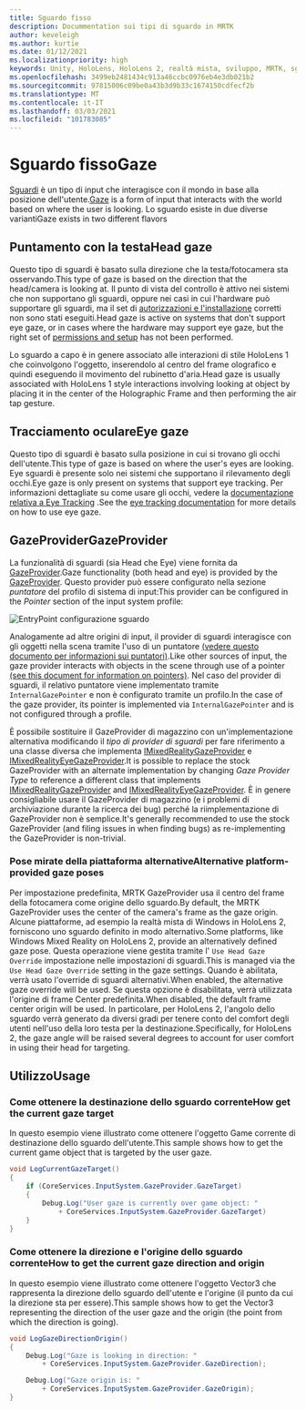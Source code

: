 ```yaml
---
title: Sguardo fisso
description: Docummentation sui tipi di sguardo in MRTK
author: keveleigh
ms.author: kurtie
ms.date: 01/12/2021
ms.localizationpriority: high
keywords: Unity, HoloLens, HoloLens 2, realtà mista, sviluppo, MRTK, sguardo,
ms.openlocfilehash: 3499eb2481434c913a46ccbc0976eb4e3db021b2
ms.sourcegitcommit: 97815006c09be0a43b3d9b33c1674150cdfecf2b
ms.translationtype: MT
ms.contentlocale: it-IT
ms.lasthandoff: 03/03/2021
ms.locfileid: "101783085"
---
```

# <a name="gaze"></a><span data-ttu-id="6fe8a-104">Sguardo fisso</span><span class="sxs-lookup"><span data-stu-id="6fe8a-104">Gaze</span></span>

<span data-ttu-id="6fe8a-105">[Sguardi](https://docs.microsoft.com/windows/mixed-reality/gaze) è un tipo di input che interagisce con il mondo in base alla posizione dell'utente.</span><span class="sxs-lookup"><span data-stu-id="6fe8a-105">[Gaze](https://docs.microsoft.com/windows/mixed-reality/gaze) is a form of input that interacts with the world based on where the user is looking.</span></span> <span data-ttu-id="6fe8a-106">Lo sguardo esiste in due diverse varianti</span><span class="sxs-lookup"><span data-stu-id="6fe8a-106">Gaze exists in two different flavors</span></span>

## <a name="head-gaze"></a><span data-ttu-id="6fe8a-107">Puntamento con la testa</span><span class="sxs-lookup"><span data-stu-id="6fe8a-107">Head gaze</span></span>

<span data-ttu-id="6fe8a-108">Questo tipo di sguardi è basato sulla direzione che la testa/fotocamera sta osservando.</span><span class="sxs-lookup"><span data-stu-id="6fe8a-108">This type of gaze is based on the direction that the head/camera is looking at.</span></span> <span data-ttu-id="6fe8a-109">Il punto di vista del controllo è attivo nei sistemi che non supportano gli sguardi, oppure nei casi in cui l'hardware può supportare gli sguardi, ma il set di [autorizzazioni e l'installazione](../eye-tracking/EyeTracking_BasicSetup.md#eye-tracking-requirements-checklist) corretti non sono stati eseguiti.</span><span class="sxs-lookup"><span data-stu-id="6fe8a-109">Head gaze is active on systems that don't support eye gaze, or in cases where the hardware may support eye gaze, but the right set of [permissions and setup](../eye-tracking/EyeTracking_BasicSetup.md#eye-tracking-requirements-checklist) has not been performed.</span></span>

<span data-ttu-id="6fe8a-110">Lo sguardo a capo è in genere associato alle interazioni di stile HoloLens 1 che coinvolgono l'oggetto, inserendolo al centro del frame olografico e quindi eseguendo il movimento del rubinetto d'aria.</span><span class="sxs-lookup"><span data-stu-id="6fe8a-110">Head gaze is usually associated with HoloLens 1 style interactions involving looking at object by placing it in the center of the Holographic Frame and then performing the air tap gesture.</span></span>

## <a name="eye-gaze"></a><span data-ttu-id="6fe8a-111">Tracciamento oculare</span><span class="sxs-lookup"><span data-stu-id="6fe8a-111">Eye gaze</span></span>

<span data-ttu-id="6fe8a-112">Questo tipo di sguardi è basato sulla posizione in cui si trovano gli occhi dell'utente.</span><span class="sxs-lookup"><span data-stu-id="6fe8a-112">This type of gaze is based on where the user's eyes are looking.</span></span> <span data-ttu-id="6fe8a-113">Eye sguardi è presente solo nei sistemi che supportano il rilevamento degli occhi.</span><span class="sxs-lookup"><span data-stu-id="6fe8a-113">Eye gaze is only present on systems that support eye tracking.</span></span> <span data-ttu-id="6fe8a-114">Per informazioni dettagliate su come usare gli occhi, vedere la [documentazione relativa a Eye Tracking](../eye-tracking/EyeTracking_Main.md) .</span><span class="sxs-lookup"><span data-stu-id="6fe8a-114">See the [eye tracking documentation](../eye-tracking/EyeTracking_Main.md) for more details on how to use eye gaze.</span></span>

## <a name="gazeprovider"></a><span data-ttu-id="6fe8a-115">GazeProvider</span><span class="sxs-lookup"><span data-stu-id="6fe8a-115">GazeProvider</span></span>

<span data-ttu-id="6fe8a-116">La funzionalità di sguardi (sia Head che Eye) viene fornita da [GazeProvider](xref:Microsoft.MixedReality.Toolkit.Input.GazeProvider).</span><span class="sxs-lookup"><span data-stu-id="6fe8a-116">Gaze functionality (both head and eye) is provided by the [GazeProvider](xref:Microsoft.MixedReality.Toolkit.Input.GazeProvider).</span></span> <span data-ttu-id="6fe8a-117">Questo provider può essere configurato nella sezione *puntatore* del profilo di sistema di input:</span><span class="sxs-lookup"><span data-stu-id="6fe8a-117">This provider can be configured in the *Pointer* section of the input system profile:</span></span>

![EntryPoint configurazione sguardo](../Images/Input/GazeConfigurationEntrypoint.png)

<span data-ttu-id="6fe8a-119">Analogamente ad altre origini di input, il provider di sguardi interagisce con gli oggetti nella scena tramite l'uso di un puntatore [(vedere questo documento per informazioni sui puntatori)](../../architecture/ControllersPointersAndFocus.md).</span><span class="sxs-lookup"><span data-stu-id="6fe8a-119">Like other sources of input, the gaze provider interacts with objects in the scene through use of a pointer [(see this document for information on pointers)](../../architecture/ControllersPointersAndFocus.md).</span></span>
<span data-ttu-id="6fe8a-120">Nel caso del provider di sguardi, il relativo puntatore viene implementato tramite `InternalGazePointer` e non è configurato tramite un profilo.</span><span class="sxs-lookup"><span data-stu-id="6fe8a-120">In the case of the gaze provider, its pointer is implemented via `InternalGazePointer` and is not configured through a profile.</span></span>

<span data-ttu-id="6fe8a-121">È possibile sostituire il GazeProvider di magazzino con un'implementazione alternativa modificando il *tipo di provider di sguardi* per fare riferimento a una classe diversa che implementa [IMixedRealityGazeProvider](xref:Microsoft.MixedReality.Toolkit.Input.IMixedRealityGazeProvider) e [IMixedRealityEyeGazeProvider](xref:Microsoft.MixedReality.Toolkit.Input.IMixedRealityEyeGazeProvider).</span><span class="sxs-lookup"><span data-stu-id="6fe8a-121">It is possible to replace the stock GazeProvider with an alternate implementation by changing *Gaze Provider Type* to reference a different class that implements [IMixedRealityGazeProvider](xref:Microsoft.MixedReality.Toolkit.Input.IMixedRealityGazeProvider) and [IMixedRealityEyeGazeProvider](xref:Microsoft.MixedReality.Toolkit.Input.IMixedRealityEyeGazeProvider).</span></span>
<span data-ttu-id="6fe8a-122">È in genere consigliabile usare il GazeProvider di magazzino (e i problemi di archiviazione durante la ricerca dei bug) perché la riimplementazione di GazeProvider non è semplice.</span><span class="sxs-lookup"><span data-stu-id="6fe8a-122">It's generally recommended to use the stock GazeProvider (and filing issues in when finding bugs) as re-implementing the GazeProvider is non-trivial.</span></span>

### <a name="alternative-platform-provided-gaze-poses"></a><span data-ttu-id="6fe8a-123">Pose mirate della piattaforma alternative</span><span class="sxs-lookup"><span data-stu-id="6fe8a-123">Alternative platform-provided gaze poses</span></span>

<span data-ttu-id="6fe8a-124">Per impostazione predefinita, MRTK GazeProvider usa il centro del frame della fotocamera come origine dello sguardo.</span><span class="sxs-lookup"><span data-stu-id="6fe8a-124">By default, the MRTK GazeProvider uses the center of the camera's frame as the gaze origin.</span></span> <span data-ttu-id="6fe8a-125">Alcune piattaforme, ad esempio la realtà mista di Windows in HoloLens 2, forniscono uno sguardo definito in modo alternativo.</span><span class="sxs-lookup"><span data-stu-id="6fe8a-125">Some platforms, like Windows Mixed Reality on HoloLens 2, provide an alternatively defined gaze pose.</span></span> <span data-ttu-id="6fe8a-126">Questa operazione viene gestita tramite l' `Use Head Gaze Override` impostazione nelle impostazioni di sguardi.</span><span class="sxs-lookup"><span data-stu-id="6fe8a-126">This is managed via the `Use Head Gaze Override` setting in the gaze settings.</span></span> <span data-ttu-id="6fe8a-127">Quando è abilitata, verrà usato l'override di sguardi alternativi.</span><span class="sxs-lookup"><span data-stu-id="6fe8a-127">When enabled, the alternative gaze override will be used.</span></span> <span data-ttu-id="6fe8a-128">Se questa opzione è disabilitata, verrà utilizzata l'origine di frame Center predefinita.</span><span class="sxs-lookup"><span data-stu-id="6fe8a-128">When disabled, the default frame center origin will be used.</span></span> <span data-ttu-id="6fe8a-129">In particolare, per HoloLens 2, l'angolo dello sguardo verrà generato da diversi gradi per tenere conto del comfort degli utenti nell'uso della loro testa per la destinazione.</span><span class="sxs-lookup"><span data-stu-id="6fe8a-129">Specifically, for HoloLens 2, the gaze angle will be raised several degrees to account for user comfort in using their head for targeting.</span></span>

## <a name="usage"></a><span data-ttu-id="6fe8a-130">Utilizzo</span><span class="sxs-lookup"><span data-stu-id="6fe8a-130">Usage</span></span>

### <a name="how-get-the-current-gaze-target"></a><span data-ttu-id="6fe8a-131">Come ottenere la destinazione dello sguardo corrente</span><span class="sxs-lookup"><span data-stu-id="6fe8a-131">How get the current gaze target</span></span>

<span data-ttu-id="6fe8a-132">In questo esempio viene illustrato come ottenere l'oggetto Game corrente di destinazione dello sguardo dell'utente.</span><span class="sxs-lookup"><span data-stu-id="6fe8a-132">This sample shows how to get the current game object that is targeted by the user gaze.</span></span>

```c#
void LogCurrentGazeTarget()
{
    if (CoreServices.InputSystem.GazeProvider.GazeTarget)
    {
        Debug.Log("User gaze is currently over game object: "
            + CoreServices.InputSystem.GazeProvider.GazeTarget)
    }
}
```

### <a name="how-to-get-the-current-gaze-direction-and-origin"></a><span data-ttu-id="6fe8a-133">Come ottenere la direzione e l'origine dello sguardo corrente</span><span class="sxs-lookup"><span data-stu-id="6fe8a-133">How to get the current gaze direction and origin</span></span>

<span data-ttu-id="6fe8a-134">In questo esempio viene illustrato come ottenere l'oggetto Vector3 che rappresenta la direzione dello sguardo dell'utente e l'origine (il punto da cui la direzione sta per essere).</span><span class="sxs-lookup"><span data-stu-id="6fe8a-134">This sample shows how to get the Vector3 representing the direction of the user gaze and the origin (the point from which the direction is going).</span></span>

```c#
void LogGazeDirectionOrigin()
{
    Debug.Log("Gaze is looking in direction: "
        + CoreServices.InputSystem.GazeProvider.GazeDirection);

    Debug.Log("Gaze origin is: "
        + CoreServices.InputSystem.GazeProvider.GazeOrigin);
}
```
